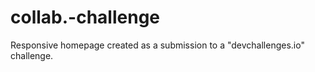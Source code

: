 # collab.-challenge
 Responsive homepage created as a submission to a "devchallenges.io" challenge.
